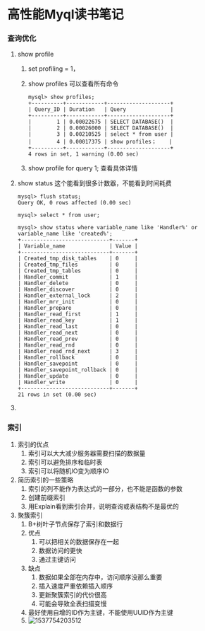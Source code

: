 # 高性能Myql读书笔记

### 查询优化

1. show profile

   1. set profiling =  1， 

   2. show profiles 可以查看所有命令

      ```
      mysql> show profiles;
      +----------+------------+--------------------+
      | Query_ID | Duration   | Query              |
      +----------+------------+--------------------+
      |        1 | 0.00022675 | SELECT DATABASE()  |
      |        2 | 0.00026000 | SELECT DATABASE()  |
      |        3 | 0.00210525 | select * from user |
      |        4 | 0.00017375 | show profiles；    |
      +----------+------------+--------------------+
      4 rows in set, 1 warning (0.00 sec)
      ```

   3. show profile for query 1; 查看具体详情

2. show status 这个能看到很多计数器，不能看到时间耗费

   ```
   mysql> flush status;
   Query OK, 0 rows affected (0.00 sec)
   
   mysql> select * from user;
   
   mysql> show status where variable_name like 'Handler%' or variable_name like 'created%';
   +----------------------------+-------+
   | Variable_name              | Value |
   +----------------------------+-------+
   | Created_tmp_disk_tables    | 0     |
   | Created_tmp_files          | 0     |
   | Created_tmp_tables         | 0     |
   | Handler_commit             | 1     |
   | Handler_delete             | 0     |
   | Handler_discover           | 0     |
   | Handler_external_lock      | 2     |
   | Handler_mrr_init           | 0     |
   | Handler_prepare            | 0     |
   | Handler_read_first         | 1     |
   | Handler_read_key           | 1     |
   | Handler_read_last          | 0     |
   | Handler_read_next          | 0     |
   | Handler_read_prev          | 0     |
   | Handler_read_rnd           | 0     |
   | Handler_read_rnd_next      | 3     |
   | Handler_rollback           | 0     |
   | Handler_savepoint          | 0     |
   | Handler_savepoint_rollback | 0     |
   | Handler_update             | 0     |
   | Handler_write              | 0     |
   +----------------------------+-------+
   21 rows in set (0.00 sec)
   ```

3. 

### 索引

1. 索引的优点
   1. 索引可以大大减少服务器需要扫描的数据量
   2. 索引可以避免排序和临时表
   3. 索引可以将随机IO变为顺序IO
2. 简历索引的一些策略
   1. 索引的列不能作为表达式的一部分，也不能是函数的参数
   2. 创建前缀索引
   3. 用Explain看到索引合并，说明查询或表结构不是最优的
3. 聚簇索引
   1. B+树叶子节点保存了索引和数据行
   2. 优点
      1. 可以把相关的数据保存在一起
      2. 数据访问的更快
      3. 通过主键访问
   3. 缺点
      1. 数据如果全部在内存中，访问顺序没那么重要
      2. 插入速度严重依赖插入顺序
      3. 更新聚簇索引的代价很高
      4. 可能会导致全表扫描变慢
   4. 最好使用自增的ID作为主键，不能使用UUID作为主键
   5. ![1537754203512](C:\Users\11291\Documents\MarkDown\1537754203512.png)

